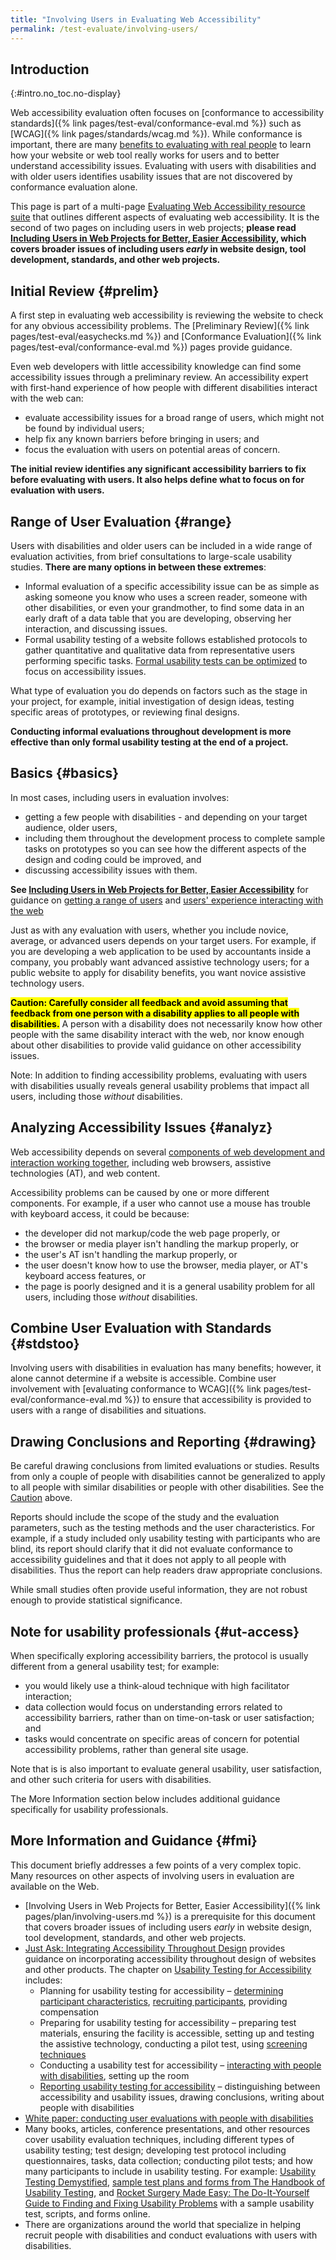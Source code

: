```yaml
---
title: "Involving Users in Evaluating Web Accessibility"
permalink: /test-evaluate/involving-users/
---
```


Introduction
----------------------
{:#intro.no_toc.no-display}

Web accessibility evaluation often focuses on [conformance to
accessibility standards]({% link pages/test-eval/conformance-eval.md %}) such as
[WCAG]({% link pages/standards/wcag.md %}). While conformance is
important, there are many [benefits to evaluating with real
people](http://www.w3.org/WAI/EO/Drafts/involving/Overview.html#why) to
learn how your website or web tool really works for users and to better
understand accessibility issues. Evaluating with users with disabilities
and with older users identifies usability issues that are not discovered
by conformance evaluation alone.

This page is part of a multi-page [Evaluating Web Accessibility resource
suite](/WAI/eval/Overview) that outlines different aspects of evaluating
web accessibility. It is the second of two pages on including users in
web projects; **please read [Including Users in Web Projects for
Better, Easier Accessibility](/WAI/users/involving), which covers
broader issues of including users *early* in website design, tool
development, standards, and other web projects.**

Initial Review {#prelim}
-------------------------

A first step in evaluating web accessibility is reviewing the website to
check for any obvious accessibility problems. The [Preliminary
Review]({% link pages/test-eval/easychecks.md %}) and [Conformance
Evaluation]({% link pages/test-eval/conformance-eval.md %}) pages provide
guidance.

Even web developers with little accessibility knowledge can find some accessibility issues through a
preliminary review. An accessibility expert with first-hand experience
of how people with different disabilities interact with the web can:

-   evaluate accessibility issues for a broad range of users, which
    might not be found by individual users;
-   help fix any known barriers before bringing in users; and
-   focus the evaluation with users on potential areas of concern.

**The initial review identifies any significant accessibility barriers
to fix before evaluating with users. It also helps define what to focus
on for evaluation with users.**

Range of User Evaluation {#range}
----------------------------------

Users with disabilities and older users can be included in a wide range
of evaluation activities, from brief consultations to large-scale
usability studies. **There are many options in between these extremes**:

-   Informal evaluation of a specific accessibility issue can be as
    simple as asking someone you know who uses a screen reader, someone
    with other disabilities, or even your grandmother, to find some data
    in an early draft of a data table that you are developing, observing
    her interaction, and discussing issues.
-   Formal usability testing of a website follows established protocols
    to gather quantitative and qualitative data from representative
    users performing specific tasks. [Formal usability tests can be
    optimized](#ut-access) to focus on accessibility issues.

What type of evaluation you do depends on factors such as the stage in
your project, for example, initial investigation of design ideas,
testing specific areas of prototypes, or reviewing final designs.

**Conducting informal evaluations throughout development is more
effective than only formal usability testing at the end of a project.**

Basics {#basics}
-----------------

In most cases, including users in evaluation involves:

-   getting a few people with disabilities - and depending on your
    target audience, older users,
-   including them throughout the development process to complete sample
    tasks on prototypes so you can see how the different aspects of the
    design and coding could be improved, and
-   discussing accessibility issues with them.

**See [Including Users in Web Projects for Better, Easier
Accessibility](/WAI/users/involving)** for guidance on [getting a range
of users](/WAI/users/involving#diverse) and [users' experience
interacting with the web](/WAI/users/involving#experience)

Just as with any evaluation with users, whether you include novice,
average, or advanced users depends on your target users. For example, if
you are developing a web application to be used by accountants inside a
company, you probably want advanced assistive technology users; for a
public website to apply for disability benefits, you want novice
assistive technology users.

<mark><strong>Caution: Carefully consider all feedback and avoid
assuming that feedback from one person with a disability applies to all
people with disabilities.</strong></mark> A person with a disability does not
necessarily know how other people with the same disability interact with
the web, nor know enough about other disabilities to provide valid
guidance on other accessibility issues.

Note: In addition to finding accessibility problems, evaluating with
users with disabilities usually reveals general usability problems that
impact all users, including those *without* disabilities.

Analyzing Accessibility Issues {#analyz}
-----------------------------------------

Web accessibility depends on several [components of web development and
interaction working together](/WAI/intro/components.php), including web
browsers, assistive technologies (AT), and web content.

Accessibility problems can be caused by one or more different
components. For example, if a user who cannot use a mouse has trouble
with keyboard access, it could be because:

-   the developer did not markup/code the web page properly, or
-   the browser or media player isn't handling the markup properly, or
-   the user's AT isn't handling the markup properly, or
-   the user doesn't know how to use the browser, media player, or AT's
    keyboard access features, or
-   the page is poorly designed and it is a general usability problem
    for all users, including those *without* disabilities.

Combine User Evaluation with Standards {#stdstoo}
--------------------------------------------------

Involving users with disabilities in evaluation has many benefits;
however, it alone cannot determine if a website is accessible. Combine
user involvement with [evaluating conformance to
WCAG]({% link pages/test-eval/conformance-eval.md %}) to ensure that
accessibility is provided to users with a range of disabilities and
situations.

Drawing Conclusions and Reporting {#drawing}
---------------------------------------------

Be careful drawing conclusions from limited evaluations or studies.
Results from only a couple of people with disabilities cannot be
generalized to apply to all people with similar disabilities or people
with other disabilities. See the [Caution](#caution) above.

Reports should include the scope of the study and the evaluation
parameters, such as the testing methods and the user characteristics.
For example, if a study included only usability testing with
participants who are blind, its report should clarify that it did not
evaluate conformance to accessibility guidelines and that it does not
apply to all people with disabilities. Thus the report can help readers
draw appropriate conclusions.

While small studies often provide useful information, they are not
robust enough to provide statistical significance.

Note for usability professionals {#ut-access}
----------------------------------------------

When specifically exploring accessibility barriers, the protocol is
usually different from a general usability test; for example:

-   you would likely use a think-aloud technique with high facilitator
    interaction;
-   data collection would focus on understanding errors related to
    accessibility barriers, rather than on time-on-task or user
    satisfaction; and
-   tasks would concentrate on specific areas of concern for potential
    accessibility problems, rather than general site usage.

Note that is is also important to evaluate general usability, user
satisfaction, and other such criteria for users with disabilities.

The More Information section below includes additional guidance
specifically for usability professionals.

More Information and Guidance {#fmi}
-------------------------------------

This document briefly addresses a few points of a very complex topic.
Many resources on other aspects of involving users in evaluation are
available on the Web.

-   [Involving Users in Web Projects for Better, Easier
    Accessibility]({% link pages/plan/involving-users.md %}) is a
    prerequisite for this document that covers broader issues of
    including users *early* in website design, tool development,
    standards, and other web projects.
-   [Just Ask: Integrating Accessibility Throughout Design](http://www.uiaccess.com/accessucd/overview.html)
    provides guidance on incorporating accessibility throughout design
    of websites and other products. The chapter on [Usability Testing
    for Accessibility](http://www.uiaccess.com/accessucd/ut.html)
    includes:
    -   Planning for usability testing for accessibility – [determining
        participant
        characteristics](http://www.uiaccess.com/accessucd/ut_plan.html#characteristics),
        [recruiting
        participants](http://www.uiaccess.com/accessucd/ut_plan.html#recruiting),
        providing compensation
    -   Preparing for usability testing for accessibility – preparing
        test materials, ensuring the facility is accessible, setting up
        and testing the assistive technology, conducting a pilot test,
        using [screening
        techniques](http://www.uiaccess.com/accessucd/screening.html)
    -   Conducting a usability test for accessibility – [interacting
        with people with
        disabilities](http://www.uiaccess.com/accessucd/ut_conduct.html#interacting),
        setting up the room
    -   [Reporting usability testing for
        accessibility](http://www.uiaccess.com/accessucd/ut_report.html)
        – distinguishing between accessibility and usability issues,
        drawing conclusions, writing about people with disabilities
-   [White paper: conducting user evaluations with people with
    disabilities](http://www-03.ibm.com/able/resources/userevaluations.html)
-   Many books, articles, conference presentations, and other resources
    cover usability evaluation techniques, including different types of
    usability testing; test design; developing test protocol including
    questionnaires, tasks, data collection; conducting pilot tests; and
    how many participants to include in usability testing. For example:
    [Usability Testing Demystified](http://www.alistapart.com/articles/usability-testing-demystified/),
    [sample test plans and forms from The Handbook of Usability Testing](http://www.wiley.com/WileyCDA/WileyTitle/productCd-0470185481,descCd-DOWNLOAD.html),
    and [Rocket Surgery Made Easy: The Do-It-Yourself Guide to Finding
    and Fixing Usability Problems](http://www.sensible.com/rocketsurgery/index.html)
    with a sample usability test, scripts, and forms online.
-   There are organizations around the world that specialize in helping
    recruit people with disabilities and conduct evaluations with users
    with disabilities.

